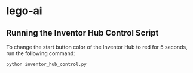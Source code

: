 # lego-ai

## Running the Inventor Hub Control Script

To change the start button color of the Inventor Hub to red for 5 seconds, run the following command:

```sh
python inventor_hub_control.py
```